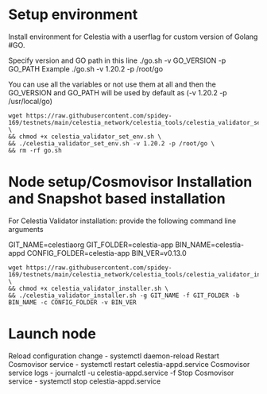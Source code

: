 # Setup environment

Install environment for Celestia with a userflag for custom version of Golang #GO.

Specify version and GO path in this line ./go.sh -v GO_VERSION -p GO_PATH
Example ./go.sh -v 1.20.2 -p /root/go

You can use all the variables or not use them at all and then the GO_VERSION and GO_PATH will be used by default as (-v 1.20.2 -p /usr/local/go)

```
wget https://raw.githubusercontent.com/spidey-169/testnets/main/celestia_network/celestia_tools/celestia_validator_set_env.sh \
&& chmod +x celestia_validator_set_env.sh \
&& ./celestia_validator_set_env.sh -v 1.20.2 -p /root/go \
&& rm -rf go.sh
```


# Node setup/Cosmovisor Installation and Snapshot based installation

For Celestia Validator installation: provide the following command line arguments

GIT_NAME=celestiaorg
GIT_FOLDER=celestia-app
BIN_NAME=celestia-appd
CONFIG_FOLDER=celestia-app
BIN_VER=v0.13.0

```
wget https://raw.githubusercontent.com/spidey-169/testnets/main/celestia_network/celestia_tools/celestia_validator_installer.sh \
&& chmod +x celestia_validator_installer.sh \
&& ./celestia_validator_installer.sh -g GIT_NAME -f GIT_FOLDER -b BIN_NAME -c CONFIG_FOLDER -v BIN_VER
```

# Launch node

Reload configuration change 
    - systemctl daemon-reload
Restart Cosmovisor service 
    - systemctl restart celestia-appd.service
Cosmovisor service logs 
    - journalctl -u celestia-appd.service -f
Stop Cosmovisor service 
    - systemctl stop celestia-appd.service
